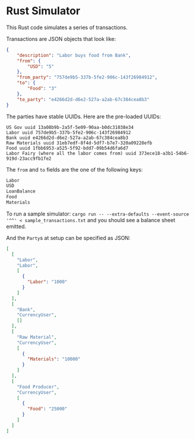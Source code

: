 # Rust Simulator

This Rust code simulates a series of transactions.

Transactions are JSON objects that look like:

```json
{
    "description": "Labor buys food from Bank",
    "from": {
        "USD": "5"
    },
    "from_party": "757de9b5-337b-5fe2-906c-143f26984912",
    "to": {
        "Food": "3"
    },
    "to_party": "e4266d2d-d6e2-527a-a2ab-67c384cea8b3"
}
```

The parties have stable UUIDs. Here are the pre-loaded UUIDs:

```
US Gov uuid 13a08b9b-2a5f-5e09-90aa-b0dc31038e34
Labor uuid 757de9b5-337b-5fe2-906c-143f26984912
Bank uuid e4266d2d-d6e2-527a-a2ab-67c384cea8b3
Raw Materials uuid 31eb7edf-8f4d-5df7-b7e7-320a09228efb
Food uuid 1fbb6953-a525-5f92-bdd7-09b54d6fa6d7
Labor Fairy (where all the labor comes from) uuid 373ece18-a3b1-54b6-919d-23acc9fb1fe2
```

The `from` and `to` fields are the one of the following keys:

```rust
Labor
USD
LoanBalance
Food
Materials
```

To run a sample simulator: `cargo run -- --extra-defaults --event-source '^^' < sample_transactions.txt` and you should
see a balance sheet emitted.

And the `Party`s at setup can be specified as JSON:

```json
[
  [
    "Labor",
    "Labor",
    [
      {
        "Labor": "1000"
      }
    ]
  ],
  [
    "Bank",
    "CurrencyUser",
    []
  ],
  [
    "Raw Material",
    "CurrencyUser",
    [
      {
        "Materials": "10000"
      }
    ]
  ],
  [
    "Food Producer",
    "CurrencyUser",
    [
      {
        "Food": "25000"
      }
    ]
  ]
]
```
